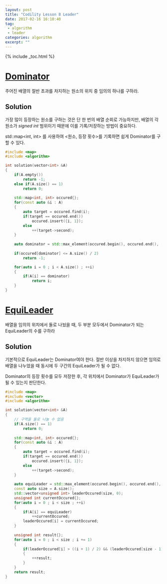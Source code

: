 ```yaml
---
layout: post
title: "Codility Lesson 8 Leader"
date: 2017-02-16 16:10:40
tag:
 - algorithm
 - leader
categories: algorithm
excerpt: ""
---
```

{% include _toc.html %}

# [Dominator](https://codility.com/programmers/lessons/8-leader/dominator/)

주어진 배열의 절반 초과를 차지하는 원소의 위치 중 임의의 하나를 구하라.

## Solution

가장 많이 등장하는 원소를 구하는 것은 단 한 번의 배열 순회로 가능하지만, 배열의 각 원소가 *signed int* 범위이기 때문에 이를 기록/저장하는 방법이 중요하다.

std::map\<int, int\> 를 사용하여 <원소, 등장 횟수>를 기록하면 쉽게 Dominator를 구할 수 있다.

```c++
#include <map>
#include <algorithm>

int solution(vector<int> &A) 
{
    if(A.empty())
        return -1;
    else if(A.size() == 1)
        return 0;
    
    std::map<int, int> occured{};
    for(const auto &i : A)
    {
        auto target = occured.find(i);
        if(target == occured.end())
            occured.insert({i, 1});
        else
            ++(target->second);
    }
        
    auto dominator = std::max_element(occured.begin(), occured.end(), [](auto a, auto b){ return a.second < b.second; })->first;
     
    if(occured[dominator] <= A.size() / 2)
        return -1;

    for(auto i = 0 ; i < A.size() ; ++i)
    {
        if(A[i] == dominator)
            return i;
    }
}
```

# [EquiLeader](https://codility.com/programmers/lessons/8-leader/equi_leader/)

배열을 임의의 위치에서 둘로 나눴을 때, 두 부분 모두에서 Dominator가 되는 EquiLeader의 수를 구하라

## Solution

기본적으로 EquiLeader는 Dominator여야 한다. 절반 이상을 차지하지 않으면 임의로 배열을 나누었을 때 동시에 두 구간의 EquiLeader가 될 수 없다.

Dominator의 등장 횟수를 모두 저장한 후, 각 위치에서 Dominator가 EquiLeader가 될 수 있는지 판단한다.

```c++
#include <map>
#include <vector>
#include <algorithm>

int solution(vector<int> &A) 
{
    // 구역을 둘로 나눌 수 없음
    if(A.size() == 1)
        return 0;
    
    std::map<int, int> occured{};
    for(const auto &i : A)
    {
        auto target = occured.find(i);
        if(target == occured.end())
            occured.insert({i, 1});
        else
            ++(target->second);
    }
  
    auto equiLeader = std::max_element(occured.begin(), occured.end(), [](auto a, auto b){ return a.second < b.second; })->first;
    const auto size = A.size();
    std::vector<unsigned int> leaderOccured(size, 0);
    unsigned int currentOccured{};
    for(auto i = 0 ; i < size ; ++i)
    {
        if(A[i] == equiLeader)
            ++currentOccured;
        leaderOccured[i] = currentOccured;    
    }
    
    unsigned int result{};
    for(auto i = 0 ; i < size ; i += 1)
    {
        if(leaderOccured[i] > ((i + 1) / 2) && (leaderOccured[size - 1] - leaderOccured[i]) > ((size - i - 1) / 2))
        {
            ++result;
        }
    }
    return result;
}
```

